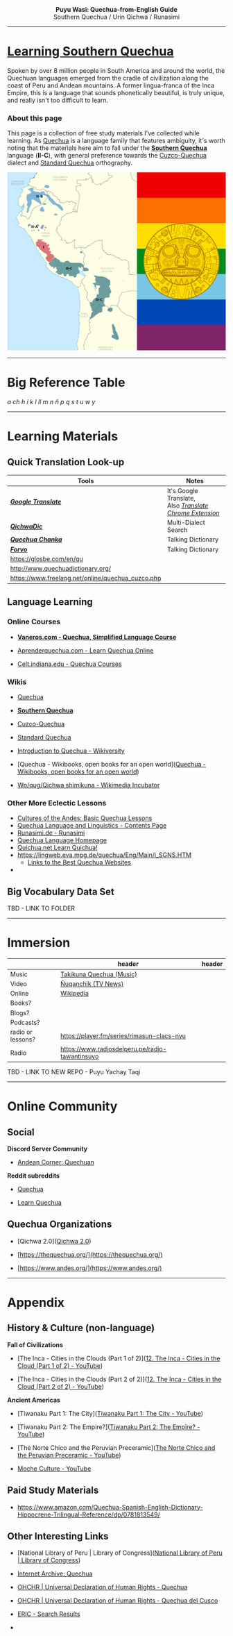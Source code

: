 <div>
<center><strong>Puyu Wasi: Quechua-from-English Guide</strong></center>
<center>Southern Quechua / Urin Qichwa / Runasimi</center>
</div>

--- 

# **<u>Learning Southern Quechua</u>**

Spoken by over 8 million people in South America and around the world, the Quechuan languages emerged from the cradle of civilization along the coast of Peru and Andean mountains. A former lingua-franca of the Inca Empire, this is a language that sounds phonetically beautiful, is truly unique, and really isn't too difficult to learn.

### About this page

This page is a collection of free study materials I've collected while learning. As [Quechua](https://en.wikipedia.org/wiki/Quechuan_languages) is a language family that features ambiguity, it's worth noting that the materials here aim to fall under the [**Southern Quechua**](https://en.wikipedia.org/wiki/Southern_Quechua) language (**II-C**), with general preference towards the [Cuzco-Quechua](https://en.wikipedia.org/wiki/Cuzco_Quechua_language) dialect and [Standard Quechua](https://en.wikipedia.org/wiki/Quechua_alphabet) orthography.

<img title="" src="https://github.com/puyu-wasi/quechua-from-english/blob/main/files/puyu-wasi-quechua.png" alt="" data-align="inline">

---

# Big Reference Table

*a  ch  h  i  k  l  ll  m  n  ñ  p  q  s  t  u  w  y*

 ---

# Learning Materials

## Quick Translation Look-up

| Tools                                                                            | Notes                                                                                                                                                              |
| -------------------------------------------------------------------------------- | ------------------------------------------------------------------------------------------------------------------------------------------------------------------ |
| [***Google Translate***](https://translate.google.com/?sl=en&tl=qu&op=translate) | It's Google Translate, <br/>Also [*Translate Chrome Extension*](https://chrome.google.com/webstore/detail/google-translate/aapbdbdomjkkjkaonfhkkikfgjllcleb?hl=en) |
| [***QichwaDic***](https://www.dic.qichwa.net/#/)                                 | Multi-Dialect Search                                                                                                                                               |
| [***Quechua Chanka***](http://talkingdictionary.swarthmore.edu/quechua_chanka/)  | Talking Dictionary                                                                                                                                                 |
| [***Forvo***](https://forvo.com/languages/qu/)                                   | Talking Dictionary                                                                                                                                                 |
| https://glosbe.com/en/qu                                                         |                                                                                                                                                                    |
| http://www.quechuadictionary.org/                                                |                                                                                                                                                                    |
| https://www.freelang.net/online/quechua_cuzco.php                                |                                                                                                                                                                    |

## Language Learning

### Online Courses

- [**Vaneros.com - Quechua, Simplified Language Course**](https://www.vanenos.com/en/others/quechua-language-introduction/quechua-language-introduction/)

- [Aprenderquechua.com - Learn Quechua Online](https://aprenderquechua.com/english/)

- [Celt.indiana.edu - Quechua Courses](https://celt.indiana.edu/portal/Quechua/index.html)

### Wikis

- [Quechua](https://en.wikipedia.org/wiki/Quechuan_languages)

- [**Southern Quechua**](https://en.wikipedia.org/wiki/Southern_Quechua)

- [Cuzco-Quechua](https://en.wikipedia.org/wiki/Cuzco_Quechua_language)

- [Standard Quechua](https://en.wikipedia.org/wiki/Quechua_alphabet)

- [Introduction to Quechua - Wikiversity](https://en.wikiversity.org/wiki/Introduction_to_Quechua)

- [Quechua - Wikibooks, open books for an open world]([Quechua - Wikibooks, open books for an open world](https://en.wikibooks.org/wiki/Quechua))

- [Wp/qug/Qichwa shimikuna - Wikimedia Incubator](https://incubator.wikimedia.org/wiki/Wp/qug/Qichwa_shimikuna)

### Other More Eclectic Lessons

- [Cultures of the Andes: Basic Quechua Lessons](https://www.andes.org/q_index.html)
- [Quechua Language and Linguistics - Contents Page](https://lingweb.eva.mpg.de/quechua/Eng/Main/index.html)
- [Runasimi.de - Runasimi](https://www.runasimi.de/runaengl.htm)
- [Quechua Language Homepage](http://www.ullanta.com/quechua/#internetlessons)
- [Quichua.net Learn Quichua!](https://quichua.net/Q/Ec/Librocuna/Mishucunapaj.html)
- https://lingweb.eva.mpg.de/quechua/Eng/Main/i_SGNS.HTM
  - [Links to the Best Quechua Websites](https://lingweb.eva.mpg.de/quechua/Eng/Main/i_BSITES.HTM)
- 

## Big Vocabulary Data Set

TBD - LINK TO FOLDER

---

# Immersion

|                   | header                                                                                                          | header |
| ----------------- | --------------------------------------------------------------------------------------------------------------- | ------ |
| Music             | [Takikuna Quechua (Music)](https://www.youtube.com/watch?v=6R7zGDp_wsQ&list=PLP1RQ_FSfiQ7VdNpyAb852fLMrfCgLZaV) |        |
| Video             | [Ñuqanchik (TV News)](https://www.youtube.com/watch?v=YZlHpuV7Kt0&list=PLtU1EVPSjC2D6m6kxukp8LjOl_BEMC3JP)      |        |
| Online            | [Wikipedia](https://qu.wikipedia.org/wiki/Main_Page)                                                            |        |
| Books?            |                                                                                                                 |        |
| Blogs?            |                                                                                                                 |        |
| Podcasts?         |                                                                                                                 |        |
| radio or lessons? | https://player.fm/series/rimasun-clacs-nyu                                                                      |        |
| Radio             | https://www.radiosdelperu.pe/radio-tawantinsuyo                                                                 |        |

TBD - LINK TO NEW REPO - Puyu Yachay Taqi

---

# Online Community

## Social

**Discord Server Community**

- [Andean Corner: Quechuan](https://discord.gg/CP5MpevRDu)

**Reddit subreddits**

- [Quechua](https://www.reddit.com/r/quechua/)

- [Learn Quechua](https://www.reddit.com/r/LearnQuechua/)

## Quechua Organizations

- [Qichwa 2.0]([Qichwa 2.0](https://qichwa.net/en/))

- [https://thequechua.org/](https://thequechua.org/)

- [https://www.andes.org/](https://www.andes.org/)

---

# Appendix

## History & Culture (non-language)

**Fall of Civilizations**

- [The Inca - Cities in the Clouds (Part 1 of 2)]([12. The Inca - Cities in the Cloud (Part 1 of 2) - YouTube](https://www.youtube.com/watch?v=BRB9dJmZhVk))

- [The Inca - Cities in the Clouds (Part 2 of 2)]([12. The Inca - Cities in the Cloud (Part 2 of 2) - YouTube](https://www.youtube.com/watch?v=2GkNOT2Q2hk))

**Ancient Americas**

- [Tiwanaku Part 1: The City]([Tiwanaku Part 1: The City - YouTube](https://www.youtube.com/watch?v=sybbruxeJu8))

- [Tiwanaku Part 2: The Empire?]([Tiwanaku Part 2: The Empire? - YouTube](https://www.youtube.com/watch?v=yXW1PU9xBRg))

- [The Norte Chico and the Peruvian Preceramic]([The Norte Chico and the Peruvian Preceramic - YouTube](https://www.youtube.com/watch?v=0aSe1Q-asr4))

- [Moche Culture - YouTube](https://www.youtube.com/watch?v=j-TyUIc5Gro)

## Paid Study Materials

- https://www.amazon.com/Quechua-Spanish-English-Dictionary-Hippocrene-Trilingual-Reference/dp/0781813549/

## Other Interesting Links

- [National Library of Peru | Library of Congress]([National Library of Peru | Library of Congress](https://www.loc.gov/search/?all=true&fa=partof:national+library+of+peru))

- [Internet Archive: Quechua](https://archive.org/search.php?query=quechua)

- [OHCHR | Universal Declaration of Human Rights - Quechua](https://www.ohchr.org/en/human-rights/universal-declaration/translations/quechua)

- [OHCHR | Universal Declaration of Human Rights - Quechua del Cusco](https://www.ohchr.org/en/human-rights/universal-declaration/translations/quechua-del-cusco)

- [ERIC - Search Results](https://eric.ed.gov/?q=quechua)

- 

